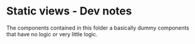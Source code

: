 # Static views - Dev notes

The components contained in this folder a basically dummy components that have no logic or very little logic.
